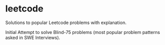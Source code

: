 # leetcode
Solutions to popular Leetcode problems with explanation. 

Initial Attempt to solve Blind-75 problems (most popular problem patterns asked in SWE Interviews). 
